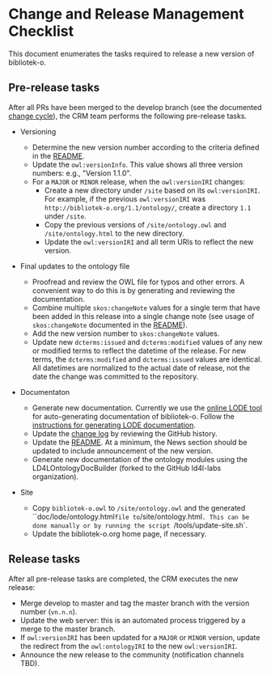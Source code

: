 # Change and Release Management Checklist

This document enumerates the tasks required to release a new version of bibliotek-o.

## Pre-release tasks

After all PRs have been merged to the develop branch (see the documented [change cycle](crm.md)), the CRM team performs the following pre-release tasks.

* Versioning
    * Determine the new version number according to the criteria defined in the [README](/README.md).
    * Update the `owl:versionInfo`.  This value shows all three version numbers: e.g., "Version 1.1.0".
    * For a `MAJOR` or `MINOR` release, when the `owl:versionIRI` changes:
      * Create a new directory under `/site` based on its `owl:versionIRI`. For example, if the previous `owl:versionIRI` was `http://bibliotek-o.org/1.1/ontology/`, create a directory `1.1` under `/site`.
      * Copy the previous versions of `/site/ontology.owl` and `/site/ontology.html` to the new directory.
      * Update the `owl:versionIRI` and all term URIs to reflect the new version. 

* Final updates to the ontology file 
  * Proofread and review the OWL file for typos and other errors. A convenient way to do this is by generating and reviewing the documentation.
  * Combine multiple `skos:changeNote` values for a single term that have been added in this release into a single change note (see usage of `skos:changeNote` documented in the [README](/README.md)).
  * Add the new version number to `skos:changeNote` values.
  * Update new `dcterms:issued` and `dcterms:modified` values of any new or modified terms to reflect the datetime of the release. For new terms, the `dcterms:modified` and `dcterms:issued` values are identical. All datetimes are normalized to the actual date of release, not the date the change was committed to the repository.

* Documentaton
  * Generate new documentation. Currently we use the [online LODE tool](http://www.essepuntato.it/lode) for auto-generating documentation of bibliotek-o. Follow the [instructions for generating LODE documentation](/doc/lode/readme.md).
  * Update the [change log](/CHANGELOG.md) by reviewing the GitHub history.
  * Update the [README](/README.md). At a minimum, the News section should be updated to include announcement of the new version.
  * Generate new documentation of the ontology modules using the LD4LOntologyDocBuilder (forked to the GitHub ld4l-labs organization). 

* Site 
  * Copy `bibliotek-o.owl` to `/site/ontology.owl` and the generated ``doc/lode/ontology.html` file to `/site/ontology.html`. This can be done manually or by running the script `/tools/update-site.sh`.
  * Update the bibliotek-o.org home page, if necessary.
  

## Release tasks

After all pre-release tasks are completed, the CRM executes the new release:

* Merge develop to master and tag the master branch with the version number (`vn.n.n`).
* Update the web server: this is an automated process triggered by a merge to the master branch. 
* If `owl:versionIRI` has been updated for a `MAJOR` or `MINOR` version, update the redirect from the `owl:ontologyIRI` to the new `owl:versionIRI`. 
* Announce the new release to the community (notification channels TBD).